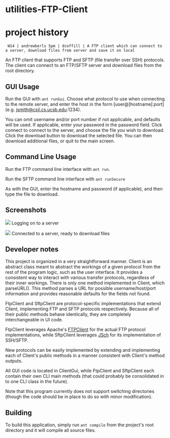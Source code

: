 utilities-FTP-Client
====================

project history
===============
```
 W14 | andrewberls 5pm | dcoffill | A FTP client which can connect to a server, download files from server and save it on local
```

An FTP client that supports FTP and SFTP (file transfer over SSH) protocols.  The client can connect to an FTP/SFTP server and download files from the root directory.

GUI Usage
---------

Run the GUI with `ant runGui`.  Choose what protocol to use when connecting to the remote server, and enter the host in the form [user@]hostname[:port] (e.g. jsmith@csil.cs.ucsb.edu:1234).

You can omit username and/or port number if not applicable, and defaults will be used.  If applicable, enter your password in the password field.  Click connect to connect to the server, and choose the file you wish to download.  Click the download button to download the selected file.  You can then download additional files, or quit to the main screen.

Command Line Usage
------------------

Run the FTP command line interface with `ant run`.

Run the SFTP command line interface with `ant runSecure`

As with the GUI, enter the hostname and password (if applicable), and then type the file to download.


Screenshots
-----------

![](http://cs.ucsb.edu/~dcoffill/cs56/W14/project/cs56_utilities_FTP_Client/login-screenshot.png)
Logging on to a server


![](http://cs.ucsb.edu/~dcoffill/cs56/W14/project/cs56_utilities_FTP_Client/connected-screenshot.png)
Connected to a server, ready to download files


Developer notes
---------------

This project is organized in a very straightforward manner.  Client is an abstract class meant to abstract the workings of a given protocol from the rest of the program logic, such as the user interface.  It provides a consistent way to interact with various transfer protocols, regardless of their inner workings.  There is only one method implemented in Client, which parseURL().  This method parses a URL for possible username/host/port information and provides reasonable defaults for the fields not found.

FtpClient and SftpClient are protocol-specific implementations that extend Client, implementing FTP and SFTP protocols respectively.  Because all of their public methods behave identically, they are completely interchangeable in UI code.

FtpClient leverages Apache's [FTPClient](https://commons.apache.org/proper/commons-net/apidocs/org/apache/commons/net/ftp/FTPClient.html) for the actual FTP protocol implementations, while SftpClient leverages [JSch](http://epaul.github.io/jsch-documentation/javadoc/) for its implementation of SSH/SFTP.

New protocols can be easily implemented by extending and implementing each of Client's public methods in a manner consistent with Client's method outputs.

All GUI code is located in ClientGui, while FtpClient and SftpClient each contain their own CLI main methods (that could probably be consolidated in to one CLI class in the future).

Note that this program currently does not support switching directories (though the code should be in place to do so with minor modification).

Building
--------
To build this application, simply run `ant compile` from the project's root directory and it will compile all source files.
